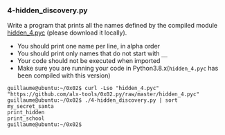 ### 4-hidden_discovery.py
Write a program that prints all the names defined by the compiled module [hidden_4.pyc](https://github.com/holbertonschool/0x02.py/raw/maste/hidden_4.pyc) (please download it locally).
-	You should print one name per line, in alpha order
-	You should print only names that do not start with ```__```
-	Your code should not be executed when imported
-	Make sure you are running your code in Python3.8.x(```hidden_4.pyc``` has been compiled with this version)
```
guillaume@ubuntu:~/0x02$ curl -Lso "hidden_4.pyc" "https://github.com/alx-tools/0x02.py/raw/master/hidden_4.pyc"
guillaume@ubuntu:~/0x02$ ./4-hidden_discovery.py | sort
my_secret_santa
print_hidden
print_school
guillaume@ubuntu:~/0x02$
```
